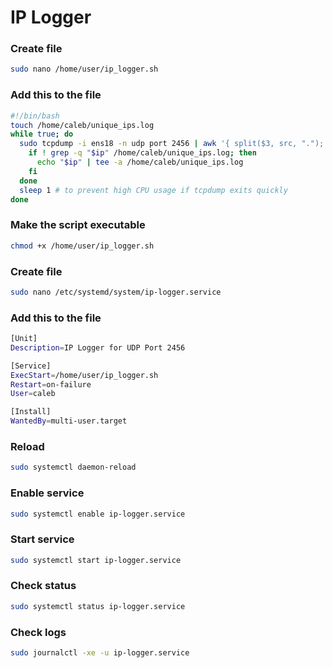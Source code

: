# IP Logger

### Create file
```bash
sudo nano /home/user/ip_logger.sh
```

### Add this to the file
```bash
#!/bin/bash
touch /home/caleb/unique_ips.log
while true; do
  sudo tcpdump -i ens18 -n udp port 2456 | awk '{ split($3, src, "."); split($5, dst, "."); print src[1]"."src[2]"."src[3]"."src[4]; print dst[1]"."dst[2]"."dst[3]"."dst[4]; }' | while read ip; do
    if ! grep -q "$ip" /home/caleb/unique_ips.log; then
      echo "$ip" | tee -a /home/caleb/unique_ips.log
    fi
  done
  sleep 1 # to prevent high CPU usage if tcpdump exits quickly
done
```

### Make the script executable
```bash
chmod +x /home/user/ip_logger.sh
```

### Create file
```bash
sudo nano /etc/systemd/system/ip-logger.service
```

### Add this to the file
```bash
[Unit]
Description=IP Logger for UDP Port 2456

[Service]
ExecStart=/home/user/ip_logger.sh
Restart=on-failure
User=caleb

[Install]
WantedBy=multi-user.target
```

### Reload
```bash
sudo systemctl daemon-reload
```

### Enable service
```bash
sudo systemctl enable ip-logger.service
```

### Start service
```bash
sudo systemctl start ip-logger.service
```

### Check status
```bash
sudo systemctl status ip-logger.service
```

### Check logs
```bash
sudo journalctl -xe -u ip-logger.service
```
